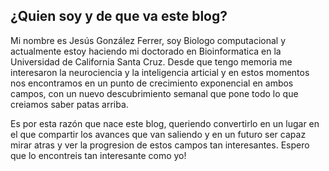 ## ¿Quien soy y de que va este blog?

Mi nombre es Jesús González Ferrer, soy Biologo computacional y actualmente estoy haciendo mi doctorado en Bioinformatica en la Universidad de California Santa Cruz. Desde que tengo memoria me interesaron la neurociencia y la inteligencia articial y en estos momentos nos encontramos en un punto de crecimiento exponencial en ambos campos, con un nuevo descubrimiento semanal que pone todo lo que creiamos saber patas arriba.

Es por esta razón que nace este blog, queriendo convertirlo en un lugar en el que compartir los avances que van saliendo y en un futuro ser capaz mirar atras y ver la progresion de estos campos tan interesantes. Espero que lo encontreis tan interesante como yo!
